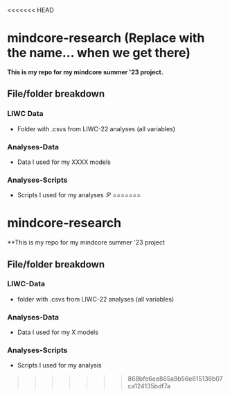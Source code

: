 <<<<<<< HEAD
# mindcore-research (Replace with the name... when we get there)

**This is my repo for my mindcore summer '23 project.**

## File/folder breakdown 

### LIWC Data 

- Folder with .csvs from LIWC-22 analyses (all variables)

### Analyses-Data

- Data I used for my XXXX models

### Analyses-Scripts 

- Scripts I used for my analyses :P 
=======
# mindcore-research

**This is my repo for my mindcore summer '23 project

## File/folder breakdown

### LIWC-Data

- folder with .csvs from LIWC-22 analyses (all variables)


### Analyses-Data

- Data I used for my X models

### Analyses-Scripts 
- Scripts I used for my analysis 
>>>>>>> 868bfe6ee865a9b56e615136b07ca124135bdf7a
